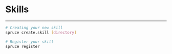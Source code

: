 # Skills
****
```bash
# Creating your new skill
spruce create.skill [directory]

# Register your skill
spruce register

```

